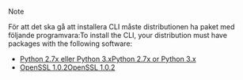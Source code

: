 > [!NOTE]
> <span data-ttu-id="0e6e2-101">För att det ska gå att installera CLI måste distributionen ha paket med följande programvara:</span><span class="sxs-lookup"><span data-stu-id="0e6e2-101">To install the CLI, your distribution must have packages with the following software:</span></span>
> * [<span data-ttu-id="0e6e2-102">Python 2.7x eller Python 3.x</span><span class="sxs-lookup"><span data-stu-id="0e6e2-102">Python 2.7x or Python 3.x</span></span>](https://ww.python.org/downloads/)
> * [<span data-ttu-id="0e6e2-103">OpenSSL 1.0.2</span><span class="sxs-lookup"><span data-stu-id="0e6e2-103">OpenSSL 1.0.2</span></span>](https://www.openssl.org/source/)
